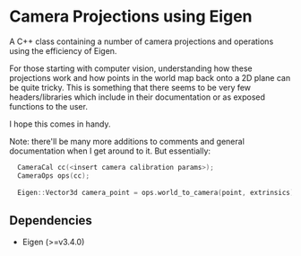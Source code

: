 # Camera Projections using Eigen
A C++ class containing a number of camera projections and operations using the efficiency of Eigen.

For those starting with computer vision, understanding how these projections work and how points in the world map back onto a 2D plane can be quite tricky. This is something that there seems to be very few headers/libraries which include in their documentation or as exposed functions to the user.


I hope this comes in handy.

Note: there'll be many more additions to comments and general documentation when I get around to it. But essentially:

```cpp
  CameraCal cc(<insert camera calibration params>);
  CameraOps ops(cc);
  
  Eigen::Vector3d camera_point = ops.world_to_camera(point, extrinsics);
```


## Dependencies

- Eigen (>=v3.4.0)

